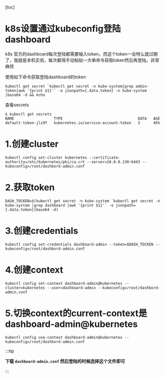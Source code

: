 [toc]



# k8s设置通过kubeconfig登陆dashboard

k8s 官方的dashboard每次登陆都需要输入token，而这个token一会特么就过期了，我就是本机实验，每次都得手动粘贴一大串命令获取token然后再登陆，非常麻烦

使用如下命令获取登陆dashboard的token

```shell
kubectl get secret `kubectl get secret -n kube-system|grep admin-token|awk '{print $1}'` -o jsonpath={.data.token} -n kube-system |base64 -d && echo
```





查看secrets

```shell
$ kubectl get secrets 
NAME                  TYPE                                  DATA   AGE
default-token-jlz9f   kubernetes.io/service-account-token   3      45h
```



# 1.创建cluster

```shell
kubectl config set-cluster kubernetes --certificate-authority=/etc/kubernetes/pki/ca.crt --server=10.0.0.130:6443 --kubeconfig=/root/dashbord-admin.conf
```



# 2.获取token

```shell
DASH_TOCKEN=$(kubectl get secret -n kube-system `kubectl get secret -n kube-system |grep dashboard |awk '{print $1}'` -o jsonpath={.data.token}|base64 -d)
```



# 3.创建credentials

```shell
kubectl config set-credentials dashboard-admin --token=$DASH_TOCKEN --kubeconfig=/root/dashbord-admin.conf
```



# 4.创建context

```shell
kubectl config set-context dashboard-admin@kubernetes --cluster=kubernetes --user=dashboard-admin --kubeconfig=/root/dashbord-admin.conf
```



# 5.切换context的current-context是dashboard-admin@kubernetes

```shell
kubectl config use-context dashboard-admin@kubernetes --kubeconfig=/root/dashbord-admin.conf
```



:::tip

**下载 `dashboard-admin.conf` 然后登陆的时候选择这个文件即可**

:::

